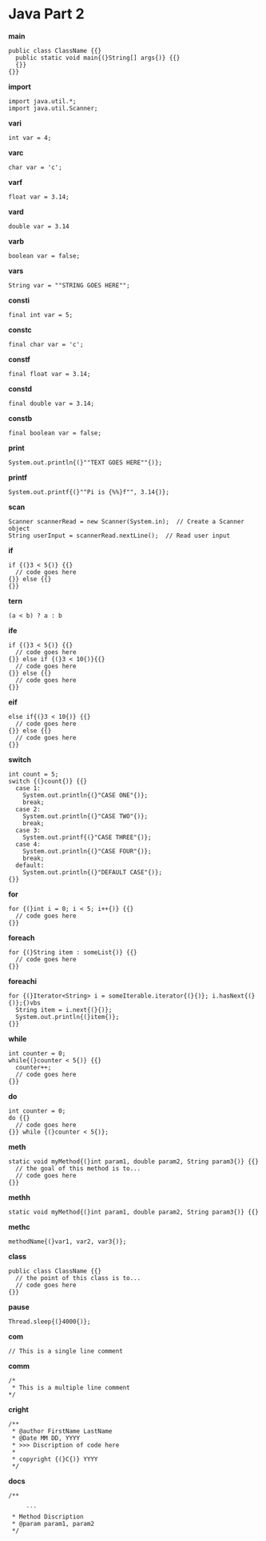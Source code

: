 # Java Part 2

**main**

```
public class ClassName {{}
  public static void main{(}String[] args{)} {{}
  {}}
{}}
```

**import**

```
import java.util.*;
import java.util.Scanner;
```

**vari**

```
int var = 4;
```

**varc**

```
char var = 'c';
```

**varf**

```
float var = 3.14;
```

**vard**

```
double var = 3.14
```

**varb**

```
boolean var = false;
```

**vars**

```
String var = ""STRING GOES HERE"";
```

**consti**

```
final int var = 5;
```

**constc**

```
final char var = 'c';
```

**constf**

```
final float var = 3.14;
```

**constd**

```
final double var = 3.14;
```

**constb**

```
final boolean var = false;
```

**print**

```
System.out.println{(}""TEXT GOES HERE""{)};
```

**printf**

```
System.out.printf{(}""Pi is {%%}f"", 3.14{)};
```

**scan**

```
Scanner scannerRead = new Scanner(System.in);  // Create a Scanner object
String userInput = scannerRead.nextLine();  // Read user input
```

**if**

```
if {(}3 < 5{)} {{}
  // code goes here
{}} else {{}
{}}
```

**tern**

```
(a < b) ? a : b
```

**ife**

```
if {(}3 < 5{)} {{}
  // code goes here
{}} else if {(}3 < 10{)}{{}
  // code goes here
{}} else {{}
  // code goes here
{}}
```

**eif**

```
else if{(}3 < 10{)} {{}
  // code goes here
{}} else {{}
  // code goes here
{}}
```

**switch**

```
int count = 5;
switch {(}count{)} {{}
  case 1:
    System.out.println{(}"CASE ONE"{)};
    break;
  case 2:
    System.out.println{(}"CASE TWO"{)};
    break;
  case 3:
    System.out.printf{(}"CASE THREE"{)};
  case 4:
    System.out.println{(}"CASE FOUR"{)};
    break;
  default:
    System.out.println{(}"DEFAULT CASE"{)};
{}}
```

**for**

```
for {(}int i = 0; i < 5; i++{)} {{}
  // code goes here
{}}
```

**foreach**

```
for {(}String item : someList{)} {{}
  // code goes here
{}}
```

**foreachi**

```
for {(}Iterator<String> i = someIterable.iterator{(}{)}; i.hasNext{(}{)};{)vbs
  String item = i.next{(}{)};
  System.out.println{(}item{)};
{}}
```

**while**

```
int counter = 0;
while{(}counter < 5{)} {{}
  counter++;
  // code goes here
{}}
```

**do**

```
int counter = 0;
do {{}
  // code goes here
{}} while {(}counter < 5{)};
```

**meth**

```
static void myMethod{(}int param1, double param2, String param3{)} {{}
  // the goal of this method is to...
  // code goes here
{}}
```

**methh**

```
static void myMethod{(}int param1, double param2, String param3{)} {{}
```

**methc**

```
methodName{(}var1, var2, var3{)};
```

**class**

```
public class ClassName {{}
  // the point of this class is to...
  // code goes here
{}}
```

**pause**

```
Thread.sleep{(}4000{)};
```

**com**

```
// This is a single line comment
```

**comm**

```
/*
 * This is a multiple line comment
*/
```

**cright**

```
/**
 * @author FirstName LastName
 * @Date MM DD, YYYY
 * >>> Discription of code here
 *
 * copyright {(}C{)} YYYY
 */
```

**docs**

```
/**

     ```
 * Method Discription
 * @param param1, param2
 */
```